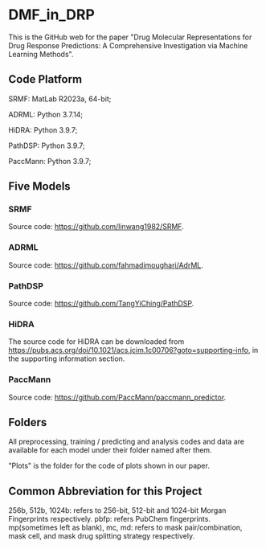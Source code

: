 # DMF_in_DRP

This is the GitHub web for the paper "Drug Molecular Representations for Drug Response Predictions: A
Comprehensive Investigation via Machine Learning Methods".


## Code Platform
SRMF: MatLab R2023a, 64-bit;

ADRML: Python 3.7.14;

HiDRA: Python 3.9.7;

PathDSP: Python 3.9.7; 

PaccMann: Python 3.9.7;

## Five Models

### SRMF

Source code: <https://github.com/linwang1982/SRMF>.

### ADRML

Source code: <https://github.com/fahmadimoughari/AdrML>.

### PathDSP

Source code: <https://github.com/TangYiChing/PathDSP>.

### HiDRA

The source code for HiDRA can be downloaded from <https://pubs.acs.org/doi/10.1021/acs.jcim.1c00706?goto=supporting-info>, in the supporting information section.

### PaccMann

Source code: <https://github.com/PaccMann/paccmann_predictor>.

## Folders

All preprocessing, training / predicting and analysis codes and data are available for each model under their folder named after them.

"Plots" is the folder for the code of plots shown in our paper.


## Common Abbreviation for this Project
256b, 512b, 1024b: refers to 256-bit, 512-bit and 1024-bit Morgan Fingerprints respectively.
pbfp: refers PubChem fingerprints.
mp(sometimes left as blank), mc, md: refers to mask pair/combination, mask cell, and mask drug splitting strategy respectively.
